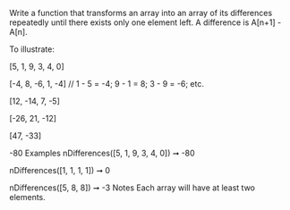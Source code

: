Write a function that transforms an array into an array of its differences repeatedly until there exists only one element left. A difference is A[n+1] - A[n].

To illustrate:

[5, 1, 9, 3, 4, 0]

[-4, 8, -6, 1, -4]
// 1 - 5 = -4; 9 - 1 = 8; 3 - 9 = -6; etc.

[12, -14, 7, -5]

[-26, 21, -12]

[47, -33]

-80
Examples
nDifferences([5, 1, 9, 3, 4, 0]) ➞ -80

nDifferences([1, 1, 1, 1]) ➞ 0

nDifferences([5, 8, 8]) ➞ -3
Notes
Each array will have at least two elements.